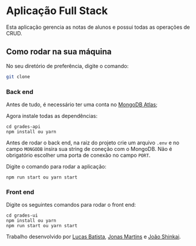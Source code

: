 # Aplicação Full Stack

Esta aplicação gerencia as notas de alunos e possui todas as operações de CRUD.

## Como rodar na sua máquina

No seu diretório de preferência, digite o comando:
```sh
git clone
```

### Back end

Antes de tudo, é necessário ter uma conta no [MongoDB Atlas](https://cloud.mongodb.com/);

Agora instale todas as dependências:
```
cd grades-api
npm install ou yarn
```

Antes de rodar o back end, na raiz do projeto crie um arquivo `.env` e no campo `MONGODB` insira sua string de coneção com o MongoDB. Não é obrigatório escolher uma porta de conexão no campo `PORT`.

Digite o comando para rodar a aplicação:
```
npm run start ou yarn start
```

### Front end

Digite os seguintes comandos para rodar o front end:
```
cd grades-ui
npm install ou yarn
npm run start ou yarn start
```

Trabalho desenvolvido por [Lucas Batista](https://github.com/lucasbaquinoo), [Jonas Martins](https://github.com/Jonas-Martins) e [João Shinkai](https://github.com/JoaoShinkai).